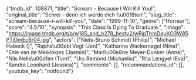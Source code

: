 {"tmdb_id": 108871, "title": "Scream - Because I Will Kill You!", "original_title": "Schrei - denn ich werde dich t\u00f6ten!", "slug_title": "scream-because-i-will-kill-you", "date": "1999-11-10", "genre": ["Horreur"], "score": "4.5/10", "synopsis": "This Class Is Dying To Graduate.", "image": "https://image.tmdb.org/t/p/w185_and_h278_bestv2/wRjpThmDquKO3W85PTjDmEcBr04.jpg", "actors": ["Niels-Bruno Schmidt (Philip)", "Michael Habeck ()", "Rapha\u00ebl Vogt (Jan)", "Katharina Wackernagel (Nina)", "Enie van de Meiklokjes (Jasmin)", "Marl\u00e8ne Meyer-Dunker (Anne)", "Nils Nelle\u00dfen (Tom)", "Urs Remond (Michaelis)", "Rita Lengyel (Eva)", "Sandra Leonhard (Jessica)"], "comments": [], "recommandations_id": [], "youtube_key": "notfound"}